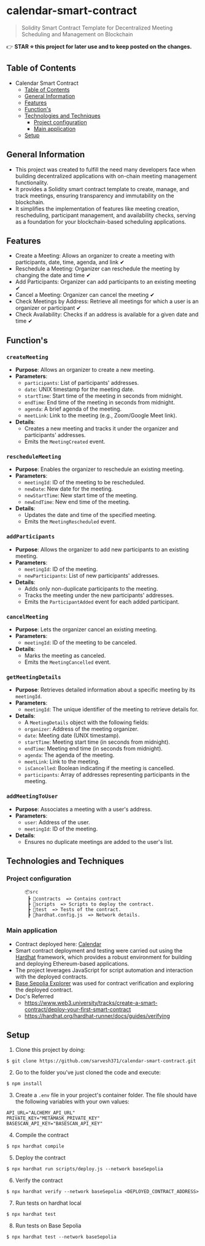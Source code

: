 # calendar-smart-contract
> Solidity Smart Contract Template for Decentralized Meeting Scheduling and Management on Blockchain

👉 **STAR ⭐ this project for later use and to keep posted on the changes.**

## Table of Contents
- Calendar Smart Contract
    - [Table of Contents](#table-of-contents)
    - [General Information](#general-information)
    - [Features](#features)
    - [Function's](#functions)
    - [Technologies and Techniques](#technologies-and-techniques)
        - [Project configuration](#project-configuration)
        - [Main application](#main-application)
  - [Setup](#setup)

## General Information
- This project was created to fulfill the need many developers face when building decentralized applications with on-chain meeting management functionality.  
- It provides a Solidity smart contract template to create, manage, and track meetings, ensuring transparency and immutability on the blockchain.
- It simplifies the implementation of features like meeting creation, rescheduling, participant management, and availability checks, serving as a foundation for your blockchain-based scheduling applications.

## Features
- Create a Meeting: Allows an organizer to create a meeting with participants, date, time, agenda, and link ✔
- Reschedule a Meeting: Organizer can reschedule the meeting by changing the date and time ✔
- Add Participants: Organizer can add participants to an existing meeting ✔
- Cancel a Meeting: Organizer can cancel the meeting ✔
- Check Meetings by Address: Retrieve all meetings for which a user is an organizer or participant ✔
- Check Availability: Checks if an address is available for a given date and time ✔

## Function's
### `createMeeting`
- **Purpose**: Allows an organizer to create a new meeting.
- **Parameters**:
  - `participants`: List of participants' addresses.
  - `date`: UNIX timestamp for the meeting date.
  - `startTime`: Start time of the meeting in seconds from midnight.
  - `endTime`: End time of the meeting in seconds from midnight.
  - `agenda`: A brief agenda of the meeting.
  - `meetLink`: Link to the meeting (e.g., Zoom/Google Meet link).
- **Details**:
  - Creates a new meeting and tracks it under the organizer and participants' addresses.
  - Emits the `MeetingCreated` event.

### `rescheduleMeeting`
- **Purpose**: Enables the organizer to reschedule an existing meeting.
- **Parameters**:
  - `meetingId`: ID of the meeting to be rescheduled.
  - `newDate`: New date for the meeting.
  - `newStartTime`: New start time of the meeting.
  - `newEndTime`: New end time of the meeting.
- **Details**:
  - Updates the date and time of the specified meeting.
  - Emits the `MeetingRescheduled` event.

### `addParticipants`
- **Purpose**: Allows the organizer to add new participants to an existing meeting.
- **Parameters**:
  - `meetingId`: ID of the meeting.
  - `newParticipants`: List of new participants' addresses.
- **Details**:
  - Adds only non-duplicate participants to the meeting.
  - Tracks the meeting under the new participants' addresses.
  - Emits the `ParticipantAdded` event for each added participant.

### `cancelMeeting`
- **Purpose**: Lets the organizer cancel an existing meeting.
- **Parameters**:
  - `meetingId`: ID of the meeting to be canceled.
- **Details**:
  - Marks the meeting as canceled.
  - Emits the `MeetingCancelled` event.

### `getMeetingDetails`
- **Purpose**: Retrieves detailed information about a specific meeting by its `meetingId`.
- **Parameters**:
  - `meetingId`: The unique identifier of the meeting to retrieve details for.
- **Details**:
  - A `MeetingDetails` object with the following fields:
  - `organizer`: Address of the meeting organizer.  
  - `date`: Meeting date (UNIX timestamp).  
  - `startTime`: Meeting start time (in seconds from midnight).  
  - `endTime`: Meeting end time (in seconds from midnight).  
  - `agenda`: The agenda of the meeting.  
  - `meetLink`: Link to the meeting.  
  - `isCancelled`: Boolean indicating if the meeting is cancelled.  
  - `participants`: Array of addresses representing participants in the meeting.  

### `addMeetingToUser`
- **Purpose**: Associates a meeting with a user's address.
- **Parameters**:
  - `user`: Address of the user.
  - `meetingId`: ID of the meeting.
- **Details**:
  - Ensures no duplicate meetings are added to the user's list.

## Technologies and Techniques

### Project configuration
<div style="margin-left: 3rem;" >

```
📦src
 ┣ 📂contracts  => Contains contract
 ┣ 📂scripts  => Scripts to deploy the contract.
 ┣ 📂test  => Tests of the contract.
 ┣ 📜hardhat.config.js  => Network details.
``` 
</div>

### Main application
- Contract deployed here: [Calendar](https://sepolia.basescan.org/address/0xC2dE2fcD871eacb8147A1FB4a6036726b1e094f0)
- Smart contract deployment and testing were carried out using the [Hardhat](https://hardhat.org/) framework, which provides a robust environment for building and deploying Ethereum-based applications.
- The project leverages JavaScript for script automation and interaction with the deployed contracts.
- [Base Sepolia Explorer](https://sepolia.basescan.org/) was used for contract verification and exploring the deployed contract.
- Doc's Referred
    - https://www.web3.university/tracks/create-a-smart-contract/deploy-your-first-smart-contract
    - https://hardhat.org/hardhat-runner/docs/guides/verifying

## Setup
1. Clone this project by doing:
```
$ git clone https://github.com/sarvesh371/calendar-smart-contract.git
```
2. Go to the folder you've just cloned the code and execute:
```
$ npm install
```
3. Create a ```.env``` file in your project's container folder. The file should have the following variables with your own values:
```
API_URL="ALCHEMY_API_URL"
PRIVATE_KEY="METAMASK_PRIVATE_KEY"
BASESCAN_API_KEY="BASESCAN_API_KEY"
```
4. Compile the contract
```
$ npx hardhat compile
```
5. Deploy the contract
```
$ npx hardhat run scripts/deploy.js --network baseSepolia
```
6. Verify the contract
```
$ npx hardhat verify --network baseSepolia <DEPLOYED_CONTRACT_ADDRESS>
```
7. Run tests on hardhat local
```
$ npx hardhat test
```
8. Run tests on Base Sepolia
```
$ npx hardhat test --network baseSepolia
```
